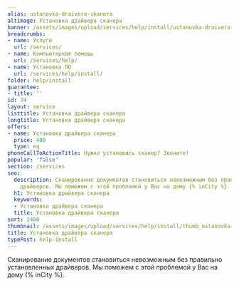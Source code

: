 ```yaml
---
alias: ustanovka-draivera-skanera
altimage: Установка драйвера сканера
banner: /assets/images/upload/services/help/install/ustanovka-draivera-skanera.jpg
breadcrumbs:
- name: Услуги
  url: /services/
- name: Компьютерная помощь
  url: /services/help/
- name: Установка ПО
  url: /services/help/install/
folder: help/install
guarantee:
- title: ''
id: 74
layout: service
listtitle: Установка драйвера сканера
longtitle: Установка драйвера сканера
offers:
- name: Установка драйвера сканера
  price: 400
  type: eq
phoneCallToActionTitle: Нужно установить сканер? Звоните!
popular: 'false'
section: /services
seo:
  description: Сканирование документов становиться невозможным без правильно установленных
    драйверов. Мы поможем с этой проблемой у Вас на дому {% inCity %}.
  h1: Установка драйвера сканера
  keywords:
  - Установка драйвера сканера
  title: Установка драйвера сканера
sort: 2400
thumbnail: /assets/images/upload/services/help/install/thumb_ustanovka-draivera-skanera.jpg
title: Установка драйвера сканера
typePost: help-install
---
```

Сканирование документов становиться невозможным без правильно установленных драйверов. Мы поможем с этой проблемой у Вас на дому {% inCity %}.